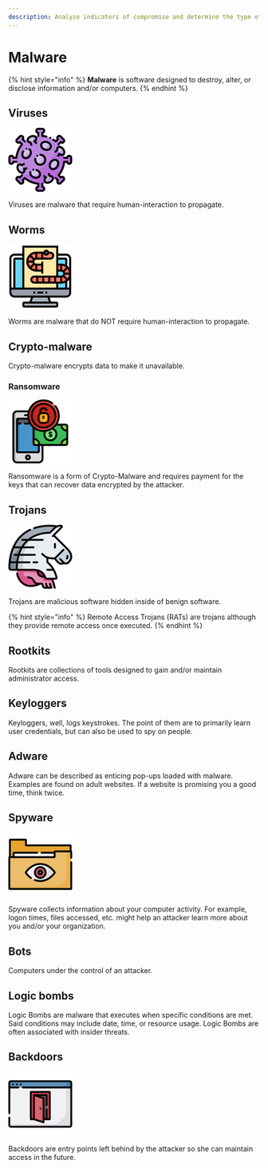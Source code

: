 ```yaml
---
description: Analyze indicators of compromise and determine the type of malware.
---
```


# Malware

{% hint style="info" %}
**Malware** is software designed to destroy, alter, or disclose information and/or computers.
{% endhint %}

## Viruses

![](../../.gitbook/assets/005-coronavirus.png)

Viruses are malware that require human-interaction to propagate.

## Worms

![](../../.gitbook/assets/004-worm.png)

Worms are malware that do NOT require human-interaction to propagate.

## Crypto-malware

Crypto-malware encrypts data to make it unavailable.

### Ransomware

![](../../.gitbook/assets/008-ransomware.png)

Ransomware is a form of Crypto-Malware and requires payment for the keys that can recover data encrypted by the attacker.

## Trojans

![](../../.gitbook/assets/007-trojan%20%282%29%20%281%29%20%281%29%20%281%29.png)

Trojans are malicious software hidden inside of benign software.

{% hint style="info" %}
Remote Access Trojans \(RATs\) are trojans although they provide remote access once executed.
{% endhint %}

## Rootkits

Rootkits are collections of tools designed to gain and/or maintain administrator access.

## Keyloggers

Keyloggers, well, logs keystrokes. The point of them are to primarily learn user credentials, but can also be used to spy on people.

## Adware

Adware can be described as enticing pop-ups loaded with malware. Examples are found on adult websites. If a website is promising you a good time, think twice.

## Spyware

![](../../.gitbook/assets/001-spyware.png)

Spyware collects information about your computer activity. For example, logon times, files accessed, etc. might help an attacker learn more about you and/or your organization.

## Bots

Computers under the control of an attacker.

## Logic bombs

Logic Bombs are malware that executes when specific conditions are met. Said conditions may include date, time, or resource usage. Logic Bombs are often associated with insider threats.

## Backdoors

![](../../.gitbook/assets/010-backdoor.png)

Backdoors are entry points left behind by the attacker so she can maintain access in the future.

